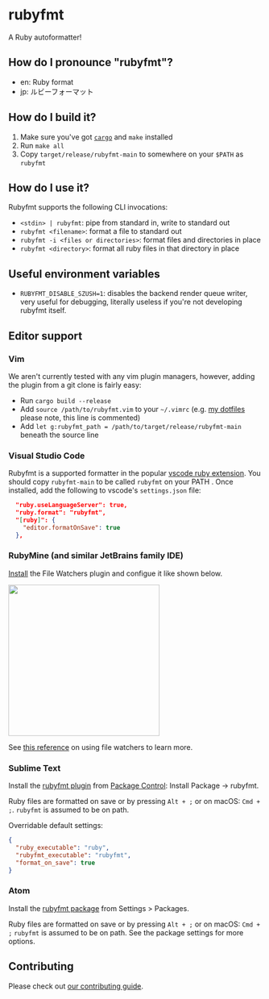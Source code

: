 # rubyfmt

A Ruby autoformatter!

## How do I pronounce "rubyfmt"?

- en: Ruby format
- jp: ルビーフォーマット

## How do I build it?

1. Make sure you've got [`cargo`](https://rustup.rs) and `make` installed
2. Run `make all`
3. Copy `target/release/rubyfmt-main` to somewhere on your `$PATH` as `rubyfmt`

## How do I use it?

Rubyfmt supports the following CLI invocations:

- `<stdin> | rubyfmt`: pipe from standard in, write to standard out
- `rubyfmt <filename>`: format a file to standard out
- `rubyfmt -i <files or directories>`: format files and directories in place
- `rubyfmt <directory>`: format all ruby files in that directory in place

## Useful environment variables

- `RUBYFMT_DISABLE_SZUSH=1`: disables the backend render queue writer, very useful for debugging, literally useless if you're not developing rubyfmt itself.

## Editor support

### Vim

We aren't currently tested with any vim plugin managers, however, adding the plugin from a git clone is fairly easy:

- Run `cargo build --release`
- Add `source /path/to/rubyfmt.vim` to your `~/.vimrc` (e.g. [my dotfiles](https://github.com/penelopezone/dotfiles/commit/2c0e9c1215de368e64e063021e9523aa349c5454#diff-2152fa38b4d8bb10c75d6339a959650dR253) please note, this line is commented)
- Add `let g:rubyfmt_path = /path/to/target/release/rubyfmt-main` beneath the source line

### Visual Studio Code

Rubyfmt is a supported formatter in the popular [vscode ruby extension](https://marketplace.visualstudio.com/items?itemName=rebornix.Ruby). You should copy `rubyfmt-main` to be called `rubyfmt` on your PATH . Once installed, add the following to vscode's `settings.json` file:

```json
  "ruby.useLanguageServer": true,
  "ruby.format": "rubyfmt",
  "[ruby]": {
    "editor.formatOnSave": true
  },
```

### RubyMine (and similar JetBrains family IDE)

[Install](https://www.jetbrains.com/help/ruby/settings-tools-file-watchers.html) the File Watchers plugin and configue it like shown below.

<img src="https://user-images.githubusercontent.com/8165/90933920-3b32eb80-e3b5-11ea-9a38-120249d022a3.png" height="300" />

See [this reference](https://www.jetbrains.com/help/ruby/using-file-watchers.html#ws_filewatcher_type_and_location_of_input_files) on using file watchers to learn more.

### Sublime Text

Install the [rubyfmt plugin](https://github.com/toreriklinnerud/sublime-rubyfmt/) from [Package Control](https://packagecontrol.io): Install Package -> rubyfmt.

Ruby files are formatted on save or by pressing `Alt + ;` or on macOS: `Cmd + ;`. `rubyfmt` is assumed to be on path.

Overridable default settings:

```json
{
  "ruby_executable": "ruby",
  "rubyfmt_executable": "rubyfmt",
  "format_on_save": true
}
```

### Atom

Install the [rubyfmt package](https://github.com/toreriklinnerud/atom-rubyfmt/) from Settings > Packages.

Ruby files are formatted on save or by pressing `Alt + ;` or on macOS: `Cmd + ;` `rubyfmt` is assumed to be on path. See the package settings for more options.

## Contributing

Please check out [our contributing guide](./CONTRIBUTING.md).

